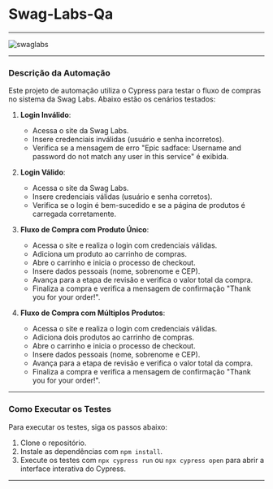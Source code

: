 # Swag-Labs-Qa


---

![swaglabs](https://github.com/user-attachments/assets/33233821-d989-42fa-b5e5-46efe8a9eb7a)


---

### Descrição da Automação

Este projeto de automação utiliza o Cypress para testar o fluxo de compras no sistema da Swag Labs. Abaixo estão os cenários testados:

1. **Login Inválido**:
   - Acessa o site da Swag Labs.
   - Insere credenciais inválidas (usuário e senha incorretos).
   - Verifica se a mensagem de erro "Epic sadface: Username and password do not match any user in this service" é exibida.

2. **Login Válido**:
   - Acessa o site da Swag Labs.
   - Insere credenciais válidas (usuário e senha corretos).
   - Verifica se o login é bem-sucedido e se a página de produtos é carregada corretamente.

3. **Fluxo de Compra com Produto Único**:
   - Acessa o site e realiza o login com credenciais válidas.
   - Adiciona um produto ao carrinho de compras.
   - Abre o carrinho e inicia o processo de checkout.
   - Insere dados pessoais (nome, sobrenome e CEP).
   - Avança para a etapa de revisão e verifica o valor total da compra.
   - Finaliza a compra e verifica a mensagem de confirmação "Thank you for your order!".

4. **Fluxo de Compra com Múltiplos Produtos**:
   - Acessa o site e realiza o login com credenciais válidas.
   - Adiciona dois produtos ao carrinho de compras.
   - Abre o carrinho e inicia o processo de checkout.
   - Insere dados pessoais (nome, sobrenome e CEP).
   - Avança para a etapa de revisão e verifica o valor total da compra.
   - Finaliza a compra e verifica a mensagem de confirmação "Thank you for your order!".

---

### Como Executar os Testes

Para executar os testes, siga os passos abaixo:

1. Clone o repositório.
2. Instale as dependências com `npm install`.
3. Execute os testes com `npx cypress run` ou `npx cypress open` para abrir a interface interativa do Cypress.

---

